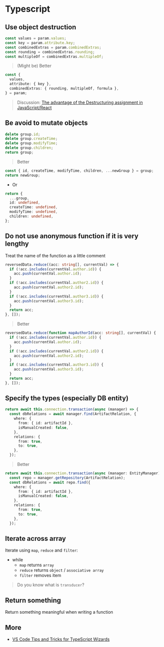 # Typescript <!-- omit in toc -->

## Use object destruction

```typescript
const values = param.values;
const key = param.attribute.key;
const combinedExtras = param.combinedExtras;
const rounding = combinedExtras.rounding;
const multipleOf = combinedExtras.multipleOf;
```

> (Might be) Better

```typescript
const {
  values,
  attribute: { key },
  combinedExtras: { rounding, multipleOf, formula },
} = param;
```

> Discussion: [The advantage of the Destructuring assignment in JavaScript/React](https://medium.com/@valentinemaillard1/the-advantage-of-the-destructuring-assignment-in-javascript-react-d4868ad42871 "https://medium.com/@valentinemaillard1/the-advantage-of-the-destructuring-assignment-in-javascript-react-d4868ad42871")

## Be avoid to mutate objects

```typescript
delete group.id;
delete group.createTime;
delete group.modifyTime;
delete group.children;
return group;
```

> Better

```typescript
const { id, createTime, modifyTime, children, ...newGroup } = group;
return newGroup;
```

- Or

```typescript
return {
  ...group,
  id: undefined,
  createTime: undefined,
  modifyTime: undefined,
  children: undefined,
};
```

## Do not use anonymous function if it is very lengthy

Treat the name of the function as a little comment

```typescript
reversedData.reduce((acc: string[], currentVal) => {
  if (!acc.includes(currentVal.author.id)) {
    acc.push(currentVal.author.id);
  }
  if (!acc.includes(currentVal.author2.id)) {
    acc.push(currentVal.author2.id);
  }
  if (!acc.includes(currentVal.author3.id)) {
    acc.push(currentVal.author3.id);
  }
  return acc;
}, []);
```

> Better

```typescript
reversedData.reduce(function mapAuthorId(acc: string[], currentVal) {
  if (!acc.includes(currentVal.author.id)) {
    acc.push(currentVal.author.id);
  }
  if (!acc.includes(currentVal.author2.id)) {
    acc.push(currentVal.author2.id);
  }
  if (!acc.includes(currentVal.author3.id)) {
    acc.push(currentVal.author3.id);
  }
  return acc;
}, []);
```

## Specify the types (especially DB entity)

```typescript
return await this.connection.transaction(async (manager) => {
  const dbRelations = await manager.find(ArtifactRelation, {
    where: {
      from: { id: artifactId },
      isManualCreated: false,
    },
    relations: {
      from: true,
      to: true,
    },
  });
```

> Better

```typescript
return await this.connection.transaction(async (manager: EntityManager) => {
  const repo = manager.getRepository(ArtifactRelation);
  const dbRelations = await repo.find({
    where: {
      from: { id: artifactId },
      isManualCreated: false,
    },
    relations: {
      from: true,
      to: true,
    },
  });
```

## Iterate across array

Iterate using `map`, `reduce` and `filter`:

- while
  - `map` returns `array`
  - `reduce` returns `object` / `associative array`
  - `filter` removes item

> Do you know what is `transducer`?

## Return something

Return something meaningful when writing a function

## More

- [VS Code Tips and Tricks for TypeScript Wizards](https://www.youtube.com/watch?v=HalycM9tSNM)

